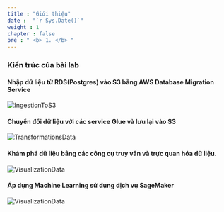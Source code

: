 ```yaml
---
title : "Giới thiệu"
date :  "`r Sys.Date()`" 
weight : 1 
chapter : false
pre : " <b> 1. </b> "
---
```

### Kiến trúc của bài lab

#### Nhập dữ liệu từ RDS(Postgres) vào S3 bằng AWS Database Migration Service

![IngestionToS3](/WorkShopTwo/images/01-arch.png) 

#### Chuyển đổi dữ liệu với các service Glue và lưu lại vào S3

![TransformationsData](/WorkShopTwo/images/02-arch.png) 

#### Khám phá dữ liệu bằng các công cụ truy vấn và trực quan hóa dữ liệu.

![VisualizationData](/WorkShopTwo/images/03-arch.png)

#### Áp dụng Machine Learning sử dụng dịch vụ SageMaker

![VisualizationData](/WorkShopTwo/images/04-arch.png)